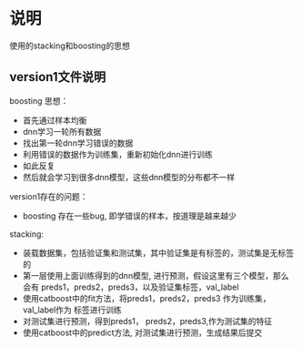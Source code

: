 # 说明

使用的stacking和boosting的思想

## version1文件说明


boosting 思想：

- 首先通过样本均衡
- dnn学习一轮所有数据
- 找出第一轮dnn学习错误的数据
- 利用错误的数据作为训练集，重新初始化dnn进行训练
- 如此反复
- 然后就会学习到很多dnn模型，这些dnn模型的分布都不一样

version1存在的问题：

- boosting 存在一些bug, 即学错误的样本，按道理是越来越少

stacking:

- 装载数据集，包括验证集和测试集，其中验证集是有标签的，测试集是无标签的
- 第一层使用上面训练得到的dnn模型, 进行预测，假设这里有三个模型，那么会有
  preds1，preds2，preds3，以及验证集标签，val_label
- 使用catboost中的fit方法，将preds1，preds2，preds3 作为训练集，val_label作为
  标签进行训练
- 对测试集进行预测，得到preds1， preds2，preds3,作为测试集的特征
- 使用catboost中的predict方法, 对测试集进行预测，生成结果后提交
